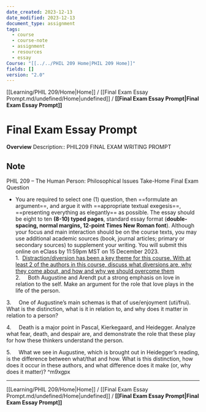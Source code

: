```yaml
---
date_created: 2023-12-13
date_modified: 2023-12-13
document_type: assignment
tags:
  - course
  - course-note
  - assignment
  - resources
  - essay
Course: "[[../../PHIL 209 Home|PHIL 209 Home]]"
fields: []
version: "2.0"
---
```

[[Learning/PHIL 209/Home|Home]] / [[Final Exam Essay Prompt.md/undefined/Home|undefined]] / **[[Final Exam Essay Prompt|Final Exam Essay Prompt]]**
# Final Exam Essay Prompt
**Overview**
Description:: PHIL209 FINAL EXAM WRITING PROMPT

## Note
PHIL 209 – The Human Person: Philosophical Issues Take-Home Final Exam Question

- You are required to select one (1) question, then ==formulate an argument==, and argue it with ==appropriate textual exegesis==, ==presenting everything as elegantly== as possible. The essay should be eight to ten **(8-10) typed pages**, standard essay format (**double-spacing, normal margins, 12-point Times New Roman font**). Although your focus and main interaction should be on the course texts, you may use additional academic sources (book, journal articles; primary or secondary sources) to supplement your writing. You will submit this online on eClass by 11:59pm MST on 15 December 2023.
1.  [Distraction/diversion has been a key theme for this course. With at least 2 of the authors in this course, discuss what diversions are, why they come about, and how and why we should overcome them](obsidian://open?vault=SSVault&file=Learning%2FPHIL209%2FAssignments%2FFinal%20Exam%20Essay%2FResources%20for%20Exam%20Essay)
2.     Both Augustine and Arendt put a strong emphasis on love in relation to the self. Make an argument for the role that love plays in the life of the person.

3.     One of Augustine’s main schemas is that of use/enjoyment (uti/frui). What is the distinction, what is it in relation to, and why does it matter in relation to a person?

4.     Death is a major point in Pascal, Kierkegaard, and Heidegger. Analyze what fear, death, and despair are, and demonstrate the role that these play for how these thinkers understand the person.

5.     What we see in Augustine, which is brought out in Heidegger’s reading, is the difference between what/that and how. What is this distinction, how does it occur in these authors, and what difference does it make (or, why does it matter)? ^m9xgpx




---
[[Learning/PHIL 209/Home|Home]] / [[Final Exam Essay Prompt.md/undefined/Home|undefined]] / **[[Final Exam Essay Prompt|Final Exam Essay Prompt]]**